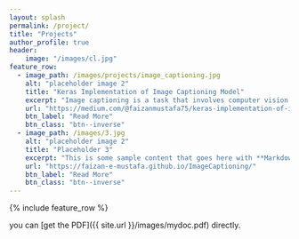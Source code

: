 ```yaml
---
layout: splash
permalink: /project/
title: "Projects"
author_profile: true
header: 
    image: "/images/cl.jpg"
feature_row:
  - image_path: /images/projects/image_captioning.jpg
    alt: "placeholder image 2"
    title: "Keras Implementation of Image Captioning Model"
    excerpt: "Image captioning is a task that involves computer vision as well as Natural language processing. It takes an image and is able to describe whats going on in the image in English. It uses InceptionV3 to extract features from images and LSTM to generate captions for images.This implementation uses Keras with Tensorflow back end."
    url: "https://medium.com/@faizanmustafa75/keras-implementation-of-image-captioning-model-3a7ab68e67d4"
    btn_label: "Read More"
    btn_class: "btn--inverse"
  - image_path: /images/3.jpg
    alt: "placeholder image 2"
    title: "Placeholder 3"
    excerpt: "This is some sample content that goes here with **Markdown** formatting."
    url: "https://faizan-e-mustafa.github.io/ImageCaptioning/"
    btn_label: "Read More"
    btn_class: "btn--inverse"
---
```



{% include feature_row %}

you can [get the PDF]({{ site.url }}/images/mydoc.pdf) directly.